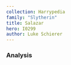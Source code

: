 ```yaml
---
collection: Harrypedia
family: "Slytherin"
title: Salazar
hero: I0299
author: Luke Schierer
---
```



### Analysis


